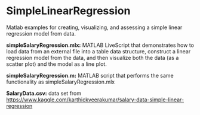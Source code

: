 # SimpleLinearRegression

Matlab examples for creating, visualizing, and assessing a simple linear 
regression model from data.

**simpleSalaryRegression.mlx:** MATLAB LiveScript that demonstrates how to load 
data from an external file into a table data structure, construct a linear 
regression model from the data, and then visualize both the data (as a scatter
plot) and the model as a line plot.

**simpleSalaryRegression.m:** MATLAB script that performs the same functionality as 
simpleSalaryRegression.mlx

**SalaryData.csv:** data set from https://www.kaggle.com/karthickveerakumar/salary-data-simple-linear-regression
